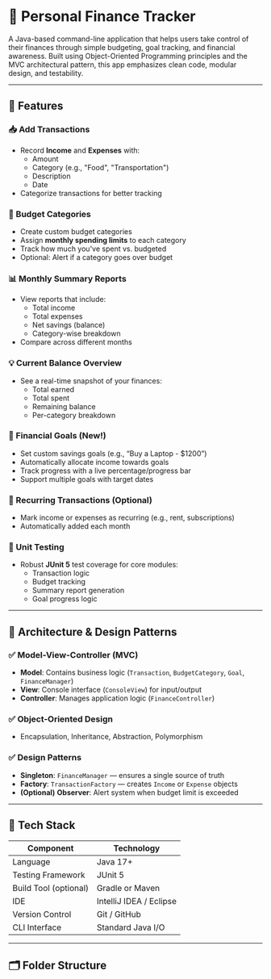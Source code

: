 # 💸 Personal Finance Tracker

A Java-based command-line application that helps users take control of their finances through simple budgeting, goal tracking, and financial awareness. Built using Object-Oriented Programming principles and the MVC architectural pattern, this app emphasizes clean code, modular design, and testability.

---

## 🚀 Features

### 📥 Add Transactions
- Record **Income** and **Expenses** with:
  - Amount
  - Category (e.g., "Food", "Transportation")
  - Description
  - Date
- Categorize transactions for better tracking

### 📂 Budget Categories
- Create custom budget categories
- Assign **monthly spending limits** to each category
- Track how much you've spent vs. budgeted
- Optional: Alert if a category goes over budget

### 📊 Monthly Summary Reports
- View reports that include:
  - Total income
  - Total expenses
  - Net savings (balance)
  - Category-wise breakdown
- Compare across different months

### 💡 Current Balance Overview
- See a real-time snapshot of your finances:
  - Total earned
  - Total spent
  - Remaining balance
  - Per-category breakdown

### 🎯 Financial Goals (New!)
- Set custom savings goals (e.g., “Buy a Laptop - $1200”)
- Automatically allocate income towards goals
- Track progress with a live percentage/progress bar
- Support multiple goals with target dates

### 🔁 Recurring Transactions (Optional)
- Mark income or expenses as recurring (e.g., rent, subscriptions)
- Automatically added each month

### 🧪 Unit Testing
- Robust **JUnit 5** test coverage for core modules:
  - Transaction logic
  - Budget tracking
  - Summary report generation
  - Goal progress logic

---

## 🧱 Architecture & Design Patterns

### ✅ Model-View-Controller (MVC)
- **Model**: Contains business logic (`Transaction`, `BudgetCategory`, `Goal`, `FinanceManager`)
- **View**: Console interface (`ConsoleView`) for input/output
- **Controller**: Manages application logic (`FinanceController`)

### ✅ Object-Oriented Design
- Encapsulation, Inheritance, Abstraction, Polymorphism

### ✅ Design Patterns
- **Singleton**: `FinanceManager` — ensures a single source of truth
- **Factory**: `TransactionFactory` — creates `Income` or `Expense` objects
- **(Optional)** **Observer**: Alert system when budget limit is exceeded

---

## 🔧 Tech Stack

| Component              | Technology       |
|------------------------|------------------|
| Language               | Java 17+         |
| Testing Framework      | JUnit 5          |
| Build Tool (optional)  | Gradle or Maven  |
| IDE                    | IntelliJ IDEA / Eclipse |
| Version Control        | Git / GitHub     |
| CLI Interface          | Standard Java I/O|

---

## 🗂️ Folder Structure

